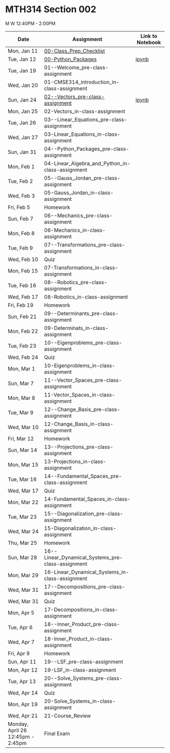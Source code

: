 # MTH314 Section 002 

 M W 12:40PM - 2:00PM

| Date | Assignment | Link to Notebook |
|------|------------|------------------|
| Mon, Jan 11 | [00-Class_Prep_Checklist](00-Class_Prep_Checklist.md) |       |
| Tue, Jan 12 | [00-Python_Packages](00-Python_Packages.html) | [ipynb](00-Python_Packages.ipynb) |
| Tue, Jan 19 | 01--Welcome_pre-class-assignment |      |
| Wed, Jan 20 | 01-CMSE314_introduction_in-class-assignment |      |
| Sun, Jan 24 | [02--Vectors_pre-class-assignment](02--Vectors_pre-class-assignment.html) | [ipynb](02--Vectors_pre-class-assignment.ipynb) |
| Mon, Jan 25 | 02-Vectors_in-class-assignment |      |
| Tue, Jan 26 | 03--Linear_Equations_pre-class-assignment |      |
| Wed, Jan 27 | 03-Linear_Equations_in-class-assignment |      |
| Sun, Jan 31 | 04--Python_Packages_pre-class-assignment |      |
| Mon, Feb 1 | 04-Linear_Algebra_and_Python_in-class-assignment |      |
| Tue, Feb 2 | 05--Gauss_Jordan_pre-class-assignment |      |
| Wed, Feb 3 | 05-Gauss_Jordan_in-class-assignment |      |
| Fri, Feb 5 | Homework |      |
| Sun, Feb 7 | 06--Mechanics_pre-class-assignment |      |
| Mon, Feb 8 | 06-Mechanics_in-class-assignment |      |
| Tue, Feb 9 | 07--Transformations_pre-class-assignment |      |
| Wed, Feb 10 | Quiz |      |
| Mon, Feb 15 | 07-Transformations_in-class-assignment |      |
| Tue, Feb 16 | 08--Robotics_pre-class-assignment |      |
| Wed, Feb 17 | 08-Robotics_in-class-assignment |      |
| Fri, Feb 19 | Homework |      |
| Sun, Feb 21 | 09--Determinants_pre-class-assignment |      |
| Mon, Feb 22 | 09-Determinats_in-class-assignment |      |
| Tue, Feb 23 | 10--Eigenproblems_pre-class-assignment |      |
| Wed, Feb 24 | Quiz |      |
| Mon, Mar 1 | 10-Eigenproblems_in-class-assignment |      |
| Sun, Mar 7 | 11--Vector_Spaces_pre-class-assignment |      |
| Mon, Mar 8 | 11-Vector_Spaces_in-class-assignment |      |
| Tue, Mar 9 | 12--Change_Basis_pre-class-assignment |      |
| Wed, Mar 10 | 12-Change_Basis_in-class-assignment |      |
| Fri, Mar 12 | Homework |      |
| Sun, Mar 14 | 13--Projections_pre-class-assignment |      |
| Mon, Mar 15 | 13-Projections_in-class-assignment |      |
| Tue, Mar 16 | 14--Fundamental_Spaces_pre-class-assignment |      |
| Wed, Mar 17 | Quiz |      |
| Mon, Mar 22 | 14-Fundamental_Spaces_in-class-assignment |      |
| Tue, Mar 23 | 15--Diagonalization_pre-class-assignment |      |
| Wed, Mar 24 | 15-Diagonalization_in-class-assignment |      |
| Thu, Mar 25 | Homework |      |
| Sun, Mar 28 | 16--Linear_Dynamical_Systems_pre-class-assignment |      |
| Mon, Mar 29 | 16-Linear_Dynamical_Systems_in-class-assignment |      |
| Wed, Mar 31 | 17--Decompositions_pre-class-assignment |      |
| Wed, Mar 31 | Quiz |      |
| Mon, Apr 5 | 17-Decompositions_in-class-assignment |      |
| Tue, Apr 6 | 18--Inner_Product_pre-class-assignment |      |
| Wed, Apr 7 | 18-Inner_Product_in-class-assignment |      |
| Fri, Apr 9 | Homework |      |
| Sun, Apr 11 | 19--LSF_pre-class-assignment |      |
| Mon, Apr 12 | 19-LSF_in-class-assignment |      |
| Tue, Apr 13 | 20--Solve_Systems_pre-class-assignment |      |
| Wed, Apr 14 | Quiz |      |
| Mon, Apr 19 | 20-Solve_Systems_in-class-assignment |      |
| Wed, Apr 21 | 21-Course_Review |      |
| Monday, April 26 12:45pm - 2:45pm  | Final Exam |      |
